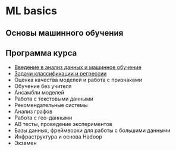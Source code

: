 # ML basics

## Основы машинного обучения

## Программа курса
* [Введение в анализ данных и машинное обучение](https://github.com/vadim0912/MLbase_2021_spring/tree/master/lecture01)
* [Задачи классификации и регрессии](https://github.com/vadim0912/MLbase_2021_spring/tree/main/lecture02)
* Оценка качества моделей и работа с признаками
* Обучение без учителя
* Ансамбли моделей
* Работа с текстовыми данными
* Рекомендательные системы
* Анализ графов
* Работа с гео-данными
* АВ тесты, проведение экспериментов
* Базы данных, фреймворки для работы с большими данными
* Инфраструктура и основа Hadoop
* Экзамен

